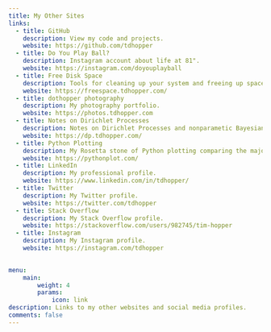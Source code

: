 ```yaml
---
title: My Other Sites 
links:
  - title: GitHub
    description: View my code and projects. 
    website: https://github.com/tdhopper
  - title: Do You Play Ball?
    description: Instagram account about life at 81".
    website: https://instagram.com/doyouplayball
  - title: Free Disk Space
    description: Tools for cleaning up your system and freeing up space, especially for developers. 
    website: https://freespace.tdhopper.com/
  - title: dothopper photography
    description: My photography portfolio. 
    website: https://photos.tdhopper.com  
  - title: Notes on Dirichlet Processes 
    description: Notes on Dirichlet Processes and nonparametic Bayesian inference that I compiled in 2015.
    website: https://dp.tdhopper.com/ 
  - title: Python Plotting    
    description: My Rosetta stone of Python plotting comparing the major Python plotting libraries. 
    website: https://pythonplot.com/
  - title: LinkedIn
    description: My professional profile. 
    website: https://www.linkedin.com/in/tdhopper/
  - title: Twitter
    description: My Twitter profile. 
    website: https://twitter.com/tdhopper
  - title: Stack Overflow
    description: My Stack Overflow profile. 
    website: https://stackoverflow.com/users/982745/tim-hopper
  - title: Instagram
    description: My Instagram profile. 
    website: https://instagram.com/tdhopper
  

menu:
    main: 
        weight: 4
        params:
            icon: link
description: Links to my other websites and social media profiles.
comments: false
---
```

